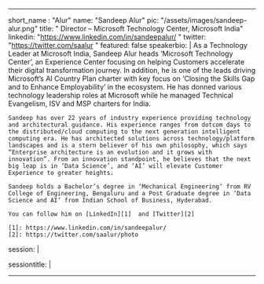---

short_name : "Alur"
name: "Sandeep Alur"
pic: "/assets/images/sandeep-alur.png"
title: " Director – Microsoft Technology Center, Microsoft India"
linkedin: "https://www.linkedin.com/in/sandeepalur/  "
twitter: "https://twitter.com/saalur  "
featured: false
speakerbio: |
    As a Technology Leader at Microsoft India, Sandeep Alur heads ‘Microsoft Technology Center’, an Experience Center focusing on helping Customers accelerate their digital transformation journey. In addition, he is one of the leads driving Microsoft’s AI Country Plan charter with key focus on ‘Closing the Skills Gap and to Enhance Employability’ in the ecosystem. He has donned various technology leadership roles at Microsoft while he managed Technical Evangelism, ISV and MSP charters for India.

    Sandeep has over 22 years of industry experience providing technology and architectural guidance. His experience ranges from dotcom days to the distributed/cloud computing to the next generation intelligent computing era. He has architected solutions across technology/platform landscapes and is a stern believer of his own philosophy, which says “Enterprise architecture is an evolution and it grows with innovation”. From an innovation standpoint, he believes that the next big leap is in ‘Data Science’, and ‘AI’ will elevate Customer Experience to greater heights. 
    
    Sandeep holds a Bachelor’s degree in ‘Mechanical Engineering’ from RV College of Engineering, Bengaluru and a Post Graduate degree in ‘Data Science and AI’ from Indian School of Business, Hyderabad. 
    
    You can follow him on [LinkedIn][1]  and [Twitter][2]

    [1]: https://www.linkedin.com/in/sandeepalur/
    [2]: https://twitter.com/saalur/photo

session: |
    
sessiontitle: |
    

---
